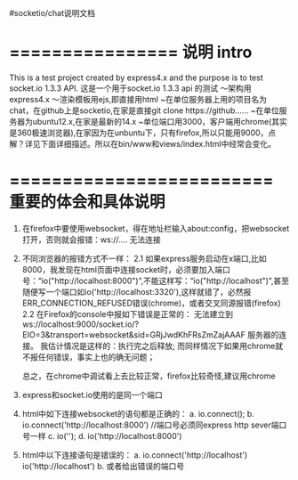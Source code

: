 #socketio/chat说明文档

================
说明 intro
================
This is a test project created by express4.x and the purpose is to test socket.io 1.3.3 API. 
这是一个用于socket.io 1.3.3 api 的测试
	～架构用express4.x
	～渲染模板用ejs,即直接用html
  	~在单位服务器上用的项目名为chat，在github上是socketio,在家是直接git clone https://github......
  	~在单位服务器为ubuntu12.x,在家是最新的14.x
  	~单位端口用3000，客户端用chrome(其实是360极速浏览器),在家因为在unbuntu下，只有firefox,所以只能用9000，点解？详见下面详细描述。所以在bin/www和views/index.html中经常会变化。

=========================
重要的体会和具体说明
=========================
1. 在firefox中要使用websocket，得在地址栏输入about:config，把websocket打开，否则就会报错：ws://.... 无法连接

2. 不同浏览器的报错方式不一样： 
	2.1 如果express服务启动在x端口,比如8000，我发现在html页面中连接socket时，必须要加入端口号：“io("http://localhost:8000")”,不能这样写：“io("http://localhost")”,甚至随便写一个端口如io('http://localhost:3320'),这样就错了，必然报ERR_CONNECTION_REFUSED错误(chrome)，或者交叉同源报错(firefox)
	2.2 在Firefox的console中报如下错误是正常的： 无法建立到 ws://localhost:9000/socket.io/?EIO=3&transport=websocket&sid=GRjJwdKhFRsZmZajAAAF 服务器的连接。 我估计情况是这样的：执行完之后释放; 而同样情况下如果用chrome就不报任何错误，事实上也的确无问题；

   总之，在chrome中调试看上去比较正常，firefox比较奇怪,建议用chrome
 

3. express和socket.io使用的是同一个端口

4. html中如下连接websocket的语句都是正确的：
	a. io.connect();
	b. io.connect('http://localhost:8000’) //端口号必须同express http sever端口号一样
	c. io('');
	d. io('http://localhost:8000')

5. html中以下连接语句是错误的：
	a. io.connect('http://localhost')  io('http://localhost')
	b. 或者给出错误的端口号
